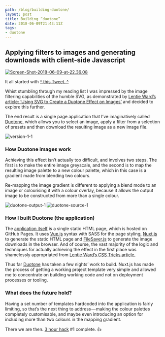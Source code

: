 ```yaml
---
path: /blog/building-duotone/
layout: post
title: Building “duotone”
date: 2018-06-09T21:43:11Z
tags:
- duotone
---
```


## Applying filters to images and generating downloads with client-side Javascript

[![Screen-Shot-2018-06-09-at-22.36.08](/content/images/2018/06/Screen-Shot-2018-06-09-at-22.36.08.png)](https://twitter.com/steveschoger/status/971060691212951552)

It all started with [^ this Tweet. ^](https://twitter.com/steveschoger/status/971060691212951552)

Whist stumbling through my reading list I was impressed by the image filtering capabilities of the humble SVG, as demonstrated by [Lentie Ward’s article: ‘Using SVG to Create a Duotone Effect on Images’](https://css-tricks.com/using-svg-to-create-a-duotone-image-effect/) and decided to explore this further.

The end result is a single page application that I’ve imaginatively called [Duotone](https://psyked.github.io/duotone/), which allows you to select an image, apply a filter from a selection of presets and then download the resulting image as a new image file.

![version-1-1](/content/images/2018/06/version-1-1.gif)

### How Duotone images work
Achieving this effect isn’t actually too difficult, and involves two steps. The first is to make the entire image greyscale, and the second is to map the resulting image palette to a new colour palette, which in this case is a gradient made from blending two colours.

Re-mapping the image gradient is different to applying a blend mode to an image or colourising it with a colour overlay, because it allows the output image to be constructed from more than a single colour.

![duotone-output-1](/content/images/2018/06/duotone-output-1.png)
![duotone-source-1](/content/images/2018/06/duotone-source-1.jpeg)

### How I built Duotone (the application)
The [application itself](https://psyked.github.io/duotone/) is a single static HTML page, which is hosted on GitHub Pages. It uses [Vue.js](https://vuejs.org/) syntax with SASS for the page styling, [Nuxt.js](https://nuxtjs.org/) to generate the static HTML page and [FileSaver.js](https://github.com/eligrey/FileSaver.js) to generate the image downloads in the browser. And of course, the vast majority of the logic and techniques for actually achieving the effect in the first place was shamelessly appropriated from [Lentie Ward’s CSS Tricks article.](https://css-tricks.com/using-svg-to-create-a-duotone-image-effect/)

Thus far [Duotone](https://psyked.github.io/duotone/) has taken a few nights’ work to build. Nuxt.js has made the process of getting a working project template very simple and allowed me to concentrate on building working code and not on deployment processes or tooling.

### What does the future hold?
Having a set number of templates hardcoded into the application is fairly limiting, so that’s the next thing to address — making the colour palettes completely customisable, and maybe even introducing an option for including more than two colours in the mapping gradient.

There we are then. [3 hour hack](https://medium.com/@psyked/3-hour-hacks-d22772439d04) #1 complete. 👍